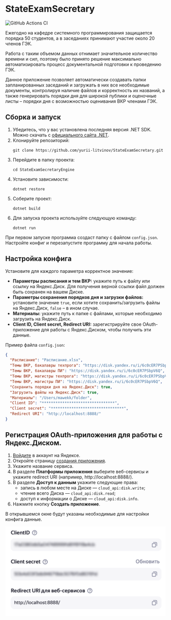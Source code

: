 # StateExamSecretary

![GitHub Actions CI](https://github.com/yurii-litvinov/StateExamSecretary/actions/workflows/ci.yml/badge.svg)

Ежегодно на кафедре системного программирования защищается порядка 50 студентов, а в заседаниях принимают участие около
20 членов ГЭК.

Работа с таким объемом данных отнимает значительное количество времени и сил, поэтому было принято решение максимально
автоматизировать процесс документальной подготовки к проведению ГЭК.

Данное приложение позволяет автоматически создавать папки запланированных заседаний и загружать в них все необходимые
документы, контролируя наличие файлов и корректность их названий, а также генерировать порядки дня для широкой публики и
оценочные листы – порядки дня с возможностью оценивания ВКР членами ГЭК.

## Сборка и запуск

1. Убедитесь, что у вас установлена последняя версия .NET SDK. Можно скачать с [официального сайта
   .NET](https://dotnet.microsoft.com/en-us/download/dotnet).
2. Клонируйте репозиторий:
   ```shell
   git clone https://github.com/yurii-litvinov/StateExamSecretary.git
   ```
3. Перейдите в папку проекта:
   ```shell
   cd StateExamSecretaryEngine
   ```
4. Установите зависимости:
   ```shell
   dotnet restore
   ```
5. Соберите проект:
   ```shell
   dotnet build
   ```
6. Для запуска проекта используйте следующую команду:
   ```shell
   dotnet run
   ```

При первом запуске программа создаст папку с файлом ```config.json```. Настройте конфиг и перезапустите программу для
начала работы.

## Настройка конфига

Установите для каждого параметра корректное значение:

* **Параметры расписания и тем ВКР:** укажите путь к файлу или ссылку на Яндекс.Диск. Для получения верной ссылки файл
  должен быть сохранен на вашем Диске.
* **Параметры сохранения порядков дня и загрузки файлов:** установите значение ```true```, если хотите
  сохранить/загрузить
  файлы на Яндекс.Диск, ```false``` – в ином случае.
* **Материалы:** укажите путь к папке с файлами, которые необходимо загрузить на Яндекс.Диск.
* **Client ID, Client secret, Redirect URI:** зарегистрируйте свое OAuth-приложение для работы с Яндекс.Диском, чтобы
  получить эти данные.

Пример файла ```config.json```:

```json
{
  "Расписание": "Расписание.xlsx",
  "Темы ВКР, бакалавры техпрога": "https://disk.yandex.ru/i/6c0cER7PSbpV6Q",
  "Темы ВКР, бакалавры ПИ": "https://disk.yandex.ru/i/6c0cER7PSbpV6Q",
  "Темы ВКР, магистры техпрога": "https://disk.yandex.ru/i/6c0cER7PSbpV6Q",
  "Темы ВКР, магистры ПИ": "https://disk.yandex.ru/i/6c0cER7PSbpV6Q",
  "Сохранить порядки дня на Яндекс.Диск": true,
  "Загрузить файлы на Яндекс.Диск": true,
  "Материалы": "/Users/mawekk/folder",
  "Client ID": "********************************",
  "Client secret": "********************************",
  "Redirect URI": "http://localhost:8888/"
}
```

## Регистрация OAuth-приложения для работы с Яндекс.Диском.

1. [Войдите](https://id.yandex.ru/) в аккаунт на Яндексе.
2. Откройте страницу [создания приложения](https://oauth.yandex.ru/client/new/).
3. Укажите название сервиса.
4. В разделе **Платформы приложения** выберите веб-сервисы и укажите redirect URI (например, http://localhost:8888/).
5. В разделе **Доступ к данным** укажите следующие права:
    * запись в любом месте на Диске — ```cloud_api:disk.write```;
    * чтение всего Диска — ```cloud_api:disk.read```;
    * доступ к информации о Диске — ```cloud_api:disk.info```.
6. Нажмите кнопку **Создать приложение**.

В открывшемся окне будут указаны необходимые для настройки конфига данные.

![img.png](img.png)